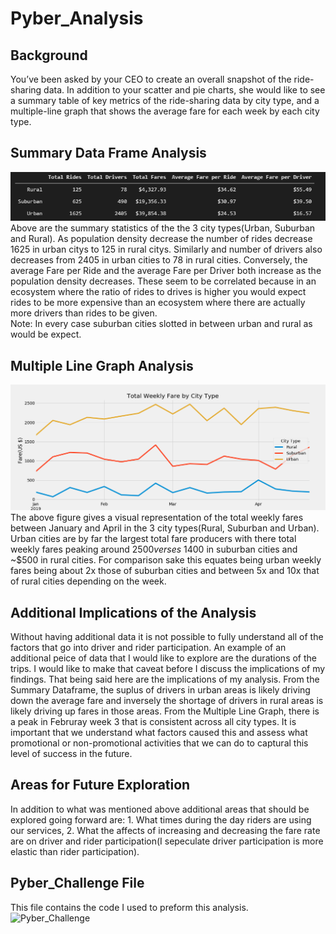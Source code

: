 # Pyber_Analysis
## Background
You’ve been asked by your CEO to create an overall snapshot of the ride-sharing data. In addition to your scatter and pie charts, she would like to see a summary table of key metrics of the ride-sharing data by city type, and a multiple-line graph that shows the average fare for each week by each city type. <br />
## Summary Data Frame Analysis
![Summary Dataframe](https://github.com/RudyR32/Pyber_Analysis/blob/master/analysis/Fig9.png) <br />
Above are the summary statistics of the the 3 city types(Urban, Suburban and Rural). As population density decrease the number of rides decrease 1625 in urban citys to 125 in rural citys.  Similarly and number of drivers also decreases from 2405 in urban cities to 78 in rural cities.  Conversely, the average Fare per Ride and the average Fare per Driver both increase as the population density decreases.  These seem to be correlated because in an ecosystem where the ratio of rides to drives is higher you would expect rides to be more expensive than an ecosystem where there are actually more drivers than rides to be given.   <br />
Note:  In every case suburban cities slotted in between urban and rural as would be expect.
## Multiple Line Graph Analysis
![Multiple Line Graph of Weekly Fares](https://github.com/RudyR32/Pyber_Analysis/blob/master/analysis/Fig8.png) <br />
The above figure gives a visual representation of the total weekly fares between January and April in the 3 city types(Rural, Suburban and Urban).  Urban cities are by far the largest total fare producers with there total weekly fares peaking around $2500 verses ~$1400 in suburban cities and ~$500 in rural cities.  For comparison sake this equates being urban weekly fares being about 2x those of suburban cities and between 5x and 10x that of rural cities depending on the week.
<br />
## Additional Implications of the Analysis
Without having additional data it is not possible to fully understand all of the factors that go into driver and rider participation.  An example of an additional peice of data that I would like to explore are the durations of the trips.  I would like to make that caveat before I discuss the implications of my findings.  That being said here are the implications of my analysis.  From the Summary Dataframe, the suplus of drivers in urban areas is likely driving down the average fare and inversely the shortage of drivers in rural areas is likely driving up fares in those areas.  From the Multiple Line Graph, there is a peak in Februray week 3 that is consistent across all city types.  It is important that we understand what factors caused this and assess what promotional or non-promotional activities that we can do to captural this level of success in the future.
<br />
## Areas for Future Exploration
In addition to what was mentioned above additional areas that should be explored going forward are:   1. What times during the day riders are using our services, 2. What the affects of increasing and decreasing the fare rate are on driver and rider participation(I sepeculate driver participation is more elastic than rider participation).
## Pyber_Challenge File 
This file contains the code I used to preform this analysis.<br />
![Pyber_Challenge](https://github.com/RudyR32/Pyber_Analysis/blob/master/Pyber_Challenge.ipynb)
